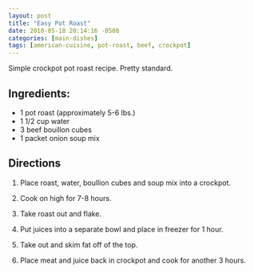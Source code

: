 ```yaml
---
layout: post
title: "Easy Pot Roast"
date: 2010-05-18 20:14:16 -0500
categories: [main-dishes]
tags: [american-cuisine, pot-roast, beef, crockpot]
---
```

Simple crockpot pot roast recipe. Pretty standard.

## Ingredients:

* 1 pot roast (approximately 5-6 lbs.)  
* 1 1/2 cup water 
* 3 beef bouillon cubes
* 1 packet onion soup mix

## Directions

1. Place roast, water, boullion cubes and soup mix into a crockpot.

1. Cook on high for 7-8 hours.

1. Take roast out and flake.

1. Put juices into a separate bowl and place in freezer for 1 hour.

1. Take out and skim fat off of the top.

1. Place meat and juice back in crockpot and cook for another 3 hours.
